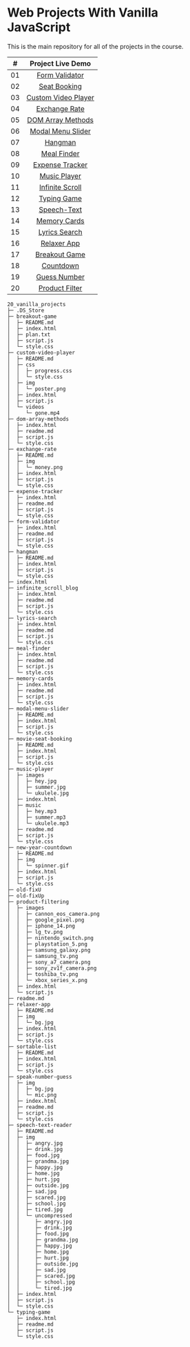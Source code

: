 # Web Projects With Vanilla JavaScript

This is the main repository for all of the projects in the course.

|  #  |             Project Live Demo |
| :-: | :----------------------------: |
| 01  | [Form Validator](https://vanillawebprojects.com/projects/form-validator/)  |
| 02  | [Seat Booking](https://vanillawebprojects.com/projects/movie-seat-booking/)  |
| 03  | [Custom Video Player ](https://vanillawebprojects.com/projects/custom-video-player/)  |
| 04  | [Exchange Rate](https://vanillawebprojects.com/projects/exchange-rate/)  |
| 05  | [DOM Array Methods](https://vanillawebprojects.com/projects/dom-array-methods/)  |
| 06  | [Modal Menu Slider](https://vanillawebprojects.com/projects/modal-menu-slider/)  |
| 07  | [Hangman](https://vanillawebprojects.com/projects/hangman/)  |
| 08  | [Meal Finder](https://vanillawebprojects.com/projects/meal-finder/)  |
| 09  | [Expense Tracker](https://vanillawebprojects.com/projects/expense-tracker/)  |
| 10  | [Music Player](https://vanillawebprojects.com/projects/music-player/)  |
| 11  | [Infinite Scroll](https://vanillawebprojects.com/projects/infinite_scroll_blog/)  |
| 12  | [Typing Game](https://vanillawebprojects.com/projects/typing-game/)  |
| 13  | [Speech-Text](https://vanillawebprojects.com/projects/speech-text-reader/)  |
| 14  | [Memory Cards](https://vanillawebprojects.com/projects/memory-cards/)  |
| 15  | [Lyrics Search](https://vanillawebprojects.com/projects/lyrics-search/)  |
| 16  | [Relaxer App](https://vanillawebprojects.com/projects//relaxer-app/)  |
| 17  | [Breakout Game](https://vanillawebprojects.com/projects/breakout-game/)  |
| 18  | [Countdown](https://vanillawebprojects.com/projects/new-year-countdown/)  |
| 19  | [Guess Number](https://vanillawebprojects.com/projects/speak-number-guess/)  |
| 20  | [Product Filter](https://vanillawebprojects.com/projects/product-filtering/)  |


```
20_vanilla_projects
├─ .DS_Store
├─ breakout-game
│  ├─ README.md
│  ├─ index.html
│  ├─ plan.txt
│  ├─ script.js
│  └─ style.css
├─ custom-video-player
│  ├─ README.md
│  ├─ css
│  │  ├─ progress.css
│  │  └─ style.css
│  ├─ img
│  │  └─ poster.png
│  ├─ index.html
│  ├─ script.js
│  └─ videos
│     └─ gone.mp4
├─ dom-array-methods
│  ├─ index.html
│  ├─ readme.md
│  ├─ script.js
│  └─ style.css
├─ exchange-rate
│  ├─ README.md
│  ├─ img
│  │  └─ money.png
│  ├─ index.html
│  ├─ script.js
│  └─ style.css
├─ expense-tracker
│  ├─ index.html
│  ├─ readme.md
│  ├─ script.js
│  └─ style.css
├─ form-validator
│  ├─ index.html
│  ├─ readme.md
│  ├─ script.js
│  └─ style.css
├─ hangman
│  ├─ README.md
│  ├─ index.html
│  ├─ script.js
│  └─ style.css
├─ index.html
├─ infinite_scroll_blog
│  ├─ index.html
│  ├─ readme.md
│  ├─ script.js
│  └─ style.css
├─ lyrics-search
│  ├─ index.html
│  ├─ readme.md
│  ├─ script.js
│  └─ style.css
├─ meal-finder
│  ├─ index.html
│  ├─ readme.md
│  ├─ script.js
│  └─ style.css
├─ memory-cards
│  ├─ index.html
│  ├─ readme.md
│  ├─ script.js
│  └─ style.css
├─ modal-menu-slider
│  ├─ README.md
│  ├─ index.html
│  ├─ script.js
│  └─ style.css
├─ movie-seat-booking
│  ├─ README.md
│  ├─ index.html
│  ├─ script.js
│  └─ style.css
├─ music-player
│  ├─ images
│  │  ├─ hey.jpg
│  │  ├─ summer.jpg
│  │  └─ ukulele.jpg
│  ├─ index.html
│  ├─ music
│  │  ├─ hey.mp3
│  │  ├─ summer.mp3
│  │  └─ ukulele.mp3
│  ├─ readme.md
│  ├─ script.js
│  └─ style.css
├─ new-year-countdown
│  ├─ README.md
│  ├─ img
│  │  └─ spinner.gif
│  ├─ index.html
│  ├─ script.js
│  └─ style.css
├─ old-fixU
├─ old-fixUp
├─ product-filtering
│  ├─ images
│  │  ├─ cannon_eos_camera.png
│  │  ├─ google_pixel.png
│  │  ├─ iphone_14.png
│  │  ├─ lg_tv.png
│  │  ├─ nintendo_switch.png
│  │  ├─ playstation_5.png
│  │  ├─ samsung_galaxy.png
│  │  ├─ samsung_tv.png
│  │  ├─ sony_a7_camera.png
│  │  ├─ sony_zv1f_camera.png
│  │  ├─ toshiba_tv.png
│  │  └─ xbox_series_x.png
│  ├─ index.html
│  └─ script.js
├─ readme.md
├─ relaxer-app
│  ├─ README.md
│  ├─ img
│  │  └─ bg.jpg
│  ├─ index.html
│  ├─ script.js
│  └─ style.css
├─ sortable-list
│  ├─ README.md
│  ├─ index.html
│  ├─ script.js
│  └─ style.css
├─ speak-number-guess
│  ├─ img
│  │  ├─ bg.jpg
│  │  └─ mic.png
│  ├─ index.html
│  ├─ readme.md
│  ├─ script.js
│  └─ style.css
├─ speech-text-reader
│  ├─ README.md
│  ├─ img
│  │  ├─ angry.jpg
│  │  ├─ drink.jpg
│  │  ├─ food.jpg
│  │  ├─ grandma.jpg
│  │  ├─ happy.jpg
│  │  ├─ home.jpg
│  │  ├─ hurt.jpg
│  │  ├─ outside.jpg
│  │  ├─ sad.jpg
│  │  ├─ scared.jpg
│  │  ├─ school.jpg
│  │  ├─ tired.jpg
│  │  └─ uncompressed
│  │     ├─ angry.jpg
│  │     ├─ drink.jpg
│  │     ├─ food.jpg
│  │     ├─ grandma.jpg
│  │     ├─ happy.jpg
│  │     ├─ home.jpg
│  │     ├─ hurt.jpg
│  │     ├─ outside.jpg
│  │     ├─ sad.jpg
│  │     ├─ scared.jpg
│  │     ├─ school.jpg
│  │     └─ tired.jpg
│  ├─ index.html
│  ├─ script.js
│  └─ style.css
└─ typing-game
   ├─ index.html
   ├─ readme.md
   ├─ script.js
   └─ style.css

```